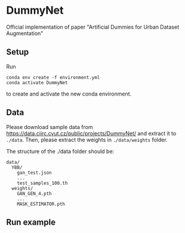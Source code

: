 # DummyNet
Official implementation of paper "Artificial Dummies for Urban Dataset Augmentation"

## Setup
Run
```
conda env create -f environment.yml
conda activate DummyNet
```
to create and activate the new conda environment.

## Data
Please download sample data from https://data.ciirc.cvut.cz/public/projects/DummyNet/ and extract it to `./data`. 
Then, please extract the weights in `./data/weights` folder.

The structure of the ./data folder should be:
```
data/
  YBB/
    gan_test.json
    ...
    test_samples_100.th
  weights/
    GAN_GEN_4.pth
    ...
    MASK_ESTIMATOR.pth
```

## Run example
